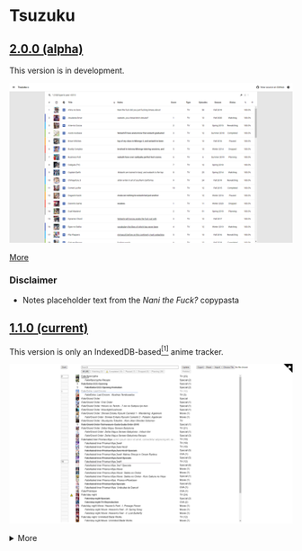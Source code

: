 # Tsuzuku
## [2.0.0 (alpha)](https://kuzutsu.github.io/tsuzuku/test/)
This version is in development.

![](https://raw.githubusercontent.com/kuzutsu/tsuzuku/master/test/preview.png)

[More](https://github.com/kuzutsu/tsuzuku/tree/master/test#readme)

### Disclaimer
* Notes placeholder text from the *Nani the Fuck?* copypasta

## [1.1.0 (current)](https://kuzutsu.github.io/tsuzuku/)
This version is only an IndexedDB-based<a id="1" href="#ref-1"><sup>[1]</sup></a> anime tracker.

![](https://raw.githubusercontent.com/kuzutsu/tsuzuku/master/preview.png)

<details>
<summary>More</summary>

### Features
* Dark mode
* Dominant-color progress bar for titles currently watching
* Export data in MyAnimeList XML format
* Find relations of completed titles<a id="2" href="#ref-2"><sup>[2]</sup></a>
* Import data from MyAnimeList or Kitsu XML<a id="3" href="#ref-3"><sup>[3]</sup></a><a id="4" href="#ref-4"><sup>[4]</sup></a>
* Letter-by-letter sorting
* Nest titles
* Select random title from planning-to-watch list<a id="5" href="#ref-5"><sup>[5]</sup></a>
* Warn completed titles with mismatched episode count

[Roadmap](https://github.com/kuzutsu/tsuzuku/projects/1)

### Dependencies
* [anime-offline-database](https://github.com/manami-project/anime-offline-database)
* [Color Thief](https://github.com/lokesh/color-thief)
* [jQuery](https://github.com/jquery/jquery)<a id="6" href="#ref-6"><sup>[6]</sup></a>

### Notes
1. <a id="ref-1" href="#1">↑</a> Data is saved locally; no sign-up required
1. <a id="ref-2" href="#2">↑</a> By clicking on the Type column
1. <a id="ref-3" href="#3">↑</a> Will overwrite existing data
1. <a id="ref-4" href="#4">↑</a> Will only import `<series_animedb_id>`, `<series_title>`, `<series_type>`, `<series_episodes>`, `<my_watched_episodes>`, `<my_status>`, and `<my_comments>`
1. <a id="ref-5" href="#5">↑</a> By double-clicking on the Planning tab
1. <a id="ref-6" href="#6">↑</a> Will be removed
</details>

